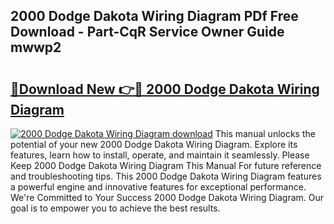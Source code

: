 ## 2000 Dodge Dakota Wiring Diagram PDf Free Download - Part-CqR Service Owner Guide mwwp2

# <h2><a href="http://dfmurhu.blite.top/?on=2000+Dodge+Dakota+Wiring+Diagram">🔗Download New 👉🔴 2000 Dodge Dakota Wiring Diagram</a></h2>

[![2000 Dodge Dakota Wiring Diagram download](https://i.imgur.com/lujVjoI.png)](http://dfmurhu.blite.top/?on=2000+Dodge+Dakota+Wiring+Diagram)
This manual unlocks the potential of your new 2000 Dodge Dakota Wiring Diagram. Explore its features, learn how to install, operate, and maintain it seamlessly. Please Keep 2000 Dodge Dakota Wiring Diagram This Manual For future reference and troubleshooting tips. This 2000 Dodge Dakota Wiring Diagram features a powerful engine and innovative features for exceptional performance. We're Committed to Your Success 2000 Dodge Dakota Wiring Diagram. Our goal is to empower you to achieve the best results.
